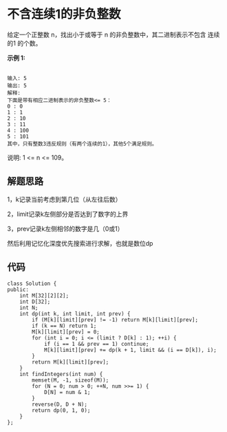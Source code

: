 # 不含连续1的非负整数
给定一个正整数 n，找出小于或等于 n 的非负整数中，其二进制表示不包含 连续的1 的个数。


**示例 1:**
```

输入: 5
输出: 5
解释: 
下面是带有相应二进制表示的非负整数<= 5：
0 : 0
1 : 1
2 : 10
3 : 11
4 : 100
5 : 101
其中，只有整数3违反规则（有两个连续的1），其他5个满足规则。
```

说明: 1 <= n <= 109。



## 解题思路
1，k记录当前考虑到第几位（从左往后数）

2，limit记录k左侧部分是否达到了数字的上界

3，prev记录k左侧相邻的数字是几（0或1）

然后利用记忆化深度优先搜索进行求解，也就是数位dp

## 代码
```
class Solution {
public:
    int M[32][2][2];
    int D[32];
    int N;
    int dp(int k, int limit, int prev) {
        if (M[k][limit][prev] != -1) return M[k][limit][prev];
        if (k == N) return 1;
        M[k][limit][prev] = 0;
        for (int i = 0; i <= (limit ? D[k] : 1); ++i) {
            if (i == 1 && prev == 1) continue;
            M[k][limit][prev] += dp(k + 1, limit && (i == D[k]), i);
        }
        return M[k][limit][prev];
    }
    int findIntegers(int num) {
        memset(M, -1, sizeof(M));
        for (N = 0; num > 0; ++N, num >>= 1) {
            D[N] = num & 1;
        }
        reverse(D, D + N);
        return dp(0, 1, 0);
    }
};
```

